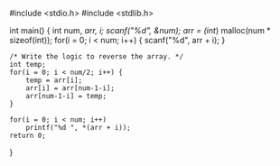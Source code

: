 
#include <stdio.h>
#include <stdlib.h>

int main()
{
    int num, *arr, i;
    scanf("%d", &num);
    arr = (int*) malloc(num * sizeof(int));
    for(i = 0; i < num; i++) {
        scanf("%d", arr + i);
    }

    /* Write the logic to reverse the array. */
    int temp;
    for(i = 0; i < num/2; i++) {
        temp = arr[i];
        arr[i] = arr[num-1-i];
        arr[num-1-i] = temp;
    }

    for(i = 0; i < num; i++)
        printf("%d ", *(arr + i));
    return 0;
}
 

